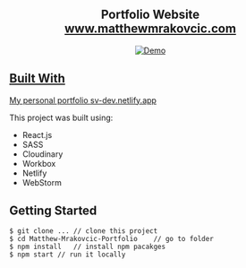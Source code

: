 <h2 align="center">
  Portfolio Website<br/>
  <a href="website_url_here" target="_blank">www.matthewmrakovcic.com</a>
</h2>

<div align="center">
  <a href="https://app.fossa.com/projects/git%2Bgithub.com%2FVolodumurSN%2FReact-Portfolio?ref=badge_shield" target="\_parent">
  
  <img alt="Demo" src="https://res.cloudinary.com/dx6tl6aa2/image/upload/v1630345819/portfolio/promo/React-portfolio-github-readme-v2_scxxgs.png" />
</div>

## Built With

My personal portfolio <a href="https://sv-dev.netlify.app/" target="_blank">sv-dev.netlify.app</a> <br/>

This project was built using:
- React.js
- SASS
- Cloudinary
- Workbox
- Netlify
- WebStorm

## Getting Started

```terminal
$ git clone ... // clone this project
$ cd Matthew-Mrakovcic-Portfolio    // go to folder
$ npm install   // install npm pacakges
$ npm start // run it locally
```
